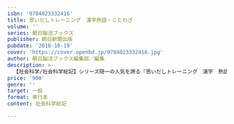 ```yaml
---
isbn: '9784023332416'
title: 思いだしトレーニング　漢字熟語・ことわざ
volume: ''
series: 朝日脳活ブックス
publisher: 朝日新聞出版
pubdate: '2018-10-19'
cover: 'https://cover.openbd.jp/9784023332416.jpg'
author: 朝日脳活ブックス編集部／編集
description: >-
  【社会科学/社会科学総記】シリーズ随一の人気を誇る『思いだしトレーニング　漢字　熟語・ことわざ』の第２弾。つい忘れがちな漢字問題から頭をひねる難問まで、新作960問以上を収録。くり返してチャレンジすることで、書けなかった漢字・読なかった漢字が驚くほど思いだせるようになる。
price: '900'
genre: ''
target: 一般
format: 単行本
content: 社会科学総記

---
```

